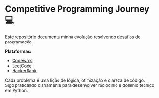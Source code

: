 # Competitive Programming Journey 💻

Este repositório documenta minha evolução resolvendo desafios de programação.

**Plataformas:**  
- [Codewars](https://leetcode.com/u/felipe-a-silva)
- [LeetCode](https://leetcode.com/<seu-user>/)
- [HackerRank](https://www.hackerrank.com/profile/feasilva1212)

Cada problema é uma lição de lógica, otimização e clareza de código.  
Sigo praticando diariamente para desenvolver raciocínio e domínio técnico em Python.
